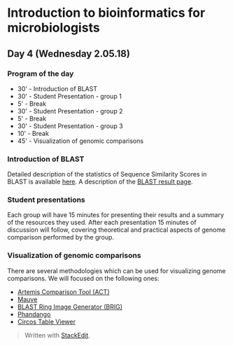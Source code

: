 ﻿# Introduction to bioinformatics for microbiologists

## Day 4 (Wednesday 2.05.18)

### Program of the day

* 30' - Introduction of BLAST
* 30' - Student Presentation - group 1
*   5' - Break 
* 30' - Student Presentation - group 2 
*   5' - Break
* 30' - Student Presentation - group 3
* 10' - Break
* 45' - Visualization of genomic comparisons

### Introduction of BLAST
Detailed description of the statistics of Sequence Similarity Scores in BLAST is available [here](https://www.ncbi.nlm.nih.gov/BLAST/tutorial/Altschul-1.html). A description of the [BLAST result page](ftp://ftp.ncbi.nlm.nih.gov/pub/factsheets/HowTo_NewBLAST.pdf). 
### Student presentations
Each group will have 15 minutes for presenting their results and a summary of the resources they used. After each presentation 15 minutes of discussion will follow, covering theoretical and practical aspects of genome comparison performed by the group.
### Visualization of genomic comparisons
There are several methodologies which can be used for visualizing genome comparisons. We will focused on the following ones:
* [Artemis Comparison Tool (ACT)](http://www.sanger.ac.uk/science/tools/artemis-comparison-tool-act)
* [Mauve](http://darlinglab.org/mauve/mauve.html)
* [BLAST Ring Image Generator (BRIG)](http://brig.sourceforge.net/)
* [Phandango](https://github.com/jameshadfield/phandango)
* [Circos Table Viewer](http://mkweb.bcgsc.ca/tableviewer/)


> Written with [StackEdit](https://stackedit.io/).
